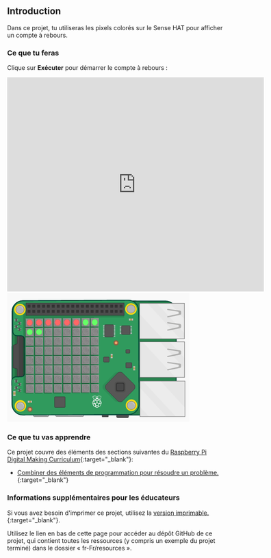 ## Introduction

Dans ce projet, tu utiliseras les pixels colorés sur le Sense HAT pour afficher un compte à rebours.

### Ce que tu feras

Clique sur **Exécuter** pour démarrer le compte à rebours :

<div class="trinket">
  <iframe src="https://trinket.io/embed/python/dfdfcc6814?outputOnly=true&start=result" width="600" height="500" frameborder="0" marginwidth="0" marginheight="0" allowfullscreen mark="crwd-mark">
</iframe> <img src="images/timer-final.png" />
</div>

### Ce que tu vas apprendre

Ce projet couvre des éléments des sections suivantes du [Raspberry Pi Digital Making Curriculum](http://rpf.io/curriculum){:target="_blank"}:

+ [Combiner des éléments de programmation pour résoudre un problème.](https://www.raspberrypi.org/curriculum/programming/builder){:target="_blank"}

### Informations supplémentaires pour les éducateurs

Si vous avez besoin d'imprimer ce projet, utilisez la [ version imprimable. ](https://projects.raspberrypi.org/en/projects/countdown-timer/print) {:target="_blank"}.

Utilisez le lien en bas de cette page pour accéder au dépôt GitHub de ce projet, qui contient toutes les ressources (y compris un exemple du projet terminé) dans le dossier « fr-Fr/resources ».
